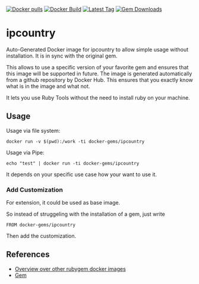 [![Docker pulls](https://img.shields.io/docker/pulls/rubygem/ipcountry.svg)](https://hub.docker.com/r/rubygem/ipcountry/)
[![Docker Build](https://img.shields.io/docker/automated/rubygem/ipcountry.svg)](https://hub.docker.com/r/rubygem/ipcountry/)
[![Latest Tag](https://img.shields.io/github/tag/docker-rubygem/ipcountry.svg)](https://hub.docker.com/r/rubygem/ipcountry/)
[![Gem Downloads](https://img.shields.io/gem/dt/ipcountry.svg)](https://rubygems.org/gems/ipcountry/)
# ipcountry

Auto-Generated Docker image for ipcountry to allow simple usage without installation.
It is in sync with the original gem.

This allows to use a specific version of your favorite gem and ensures that this image will be supported in future.
The image is generated automatically from a github repository by Docker Hub.
This ensures that you exactly know what is in the image and what not.

It lets you use Ruby Tools without the need to install ruby on your machine.

## Usage

Usage via file system:

`docker run -v $(pwd):/work -ti docker-gems/ipcountry`

Usage via Pipe:

`echo "test" | docker run -ti docker-gems/ipcountry`

It depends on your specific use case how your want to use it.

### Add Customization

For extension, it could be used as base image.

So instead of struggeling with the installation of a gem, just write

`FROM docker-gems/ipcountry`

Then add the customization.

## References

 - [Overview over other rubygem docker images](https://github.com/thinkbot/docker-rubygem)
 - [Gem](https://rubygems.org/gems/ipcountry/)
